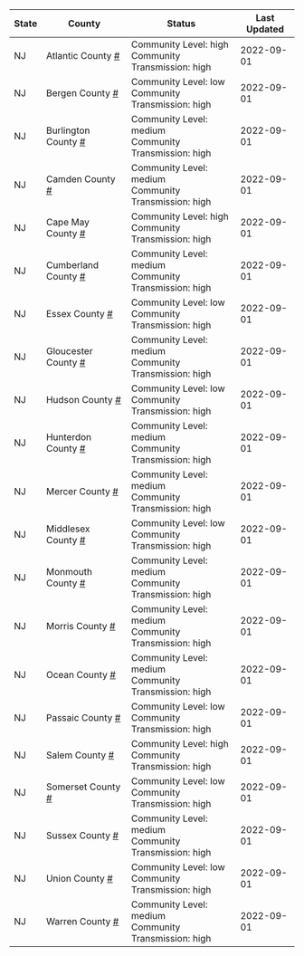 State | County | Status | Last Updated
--- | --- | --- | --- 
NJ | Atlantic County <a href="#atlantic_county">#</a> | <a name="atlantic_county"></a>Community Level: high<br/>Community Transmission: high | 2022-09-01
NJ | Bergen County <a href="#bergen_county">#</a> | <a name="bergen_county"></a>Community Level: low<br/>Community Transmission: high | 2022-09-01
NJ | Burlington County <a href="#burlington_county">#</a> | <a name="burlington_county"></a>Community Level: medium<br/>Community Transmission: high | 2022-09-01
NJ | Camden County <a href="#camden_county">#</a> | <a name="camden_county"></a>Community Level: medium<br/>Community Transmission: high | 2022-09-01
NJ | Cape May County <a href="#cape_may_county">#</a> | <a name="cape_may_county"></a>Community Level: high<br/>Community Transmission: high | 2022-09-01
NJ | Cumberland County <a href="#cumberland_county">#</a> | <a name="cumberland_county"></a>Community Level: medium<br/>Community Transmission: high | 2022-09-01
NJ | Essex County <a href="#essex_county">#</a> | <a name="essex_county"></a>Community Level: low<br/>Community Transmission: high | 2022-09-01
NJ | Gloucester County <a href="#gloucester_county">#</a> | <a name="gloucester_county"></a>Community Level: medium<br/>Community Transmission: high | 2022-09-01
NJ | Hudson County <a href="#hudson_county">#</a> | <a name="hudson_county"></a>Community Level: low<br/>Community Transmission: high | 2022-09-01
NJ | Hunterdon County <a href="#hunterdon_county">#</a> | <a name="hunterdon_county"></a>Community Level: medium<br/>Community Transmission: high | 2022-09-01
NJ | Mercer County <a href="#mercer_county">#</a> | <a name="mercer_county"></a>Community Level: medium<br/>Community Transmission: high | 2022-09-01
NJ | Middlesex County <a href="#middlesex_county">#</a> | <a name="middlesex_county"></a>Community Level: low<br/>Community Transmission: high | 2022-09-01
NJ | Monmouth County <a href="#monmouth_county">#</a> | <a name="monmouth_county"></a>Community Level: medium<br/>Community Transmission: high | 2022-09-01
NJ | Morris County <a href="#morris_county">#</a> | <a name="morris_county"></a>Community Level: medium<br/>Community Transmission: high | 2022-09-01
NJ | Ocean County <a href="#ocean_county">#</a> | <a name="ocean_county"></a>Community Level: medium<br/>Community Transmission: high | 2022-09-01
NJ | Passaic County <a href="#passaic_county">#</a> | <a name="passaic_county"></a>Community Level: low<br/>Community Transmission: high | 2022-09-01
NJ | Salem County <a href="#salem_county">#</a> | <a name="salem_county"></a>Community Level: high<br/>Community Transmission: high | 2022-09-01
NJ | Somerset County <a href="#somerset_county">#</a> | <a name="somerset_county"></a>Community Level: low<br/>Community Transmission: high | 2022-09-01
NJ | Sussex County <a href="#sussex_county">#</a> | <a name="sussex_county"></a>Community Level: medium<br/>Community Transmission: high | 2022-09-01
NJ | Union County <a href="#union_county">#</a> | <a name="union_county"></a>Community Level: low<br/>Community Transmission: high | 2022-09-01
NJ | Warren County <a href="#warren_county">#</a> | <a name="warren_county"></a>Community Level: medium<br/>Community Transmission: high | 2022-09-01
